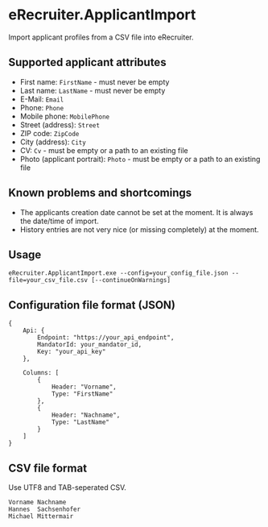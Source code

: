 # eRecruiter.ApplicantImport

Import applicant profiles from a CSV file into eRecruiter.

## Supported applicant attributes

- First name: `FirstName` - must never be empty
- Last name: `LastName` - must never be empty
- E-Mail: `Email`
- Phone: `Phone`
- Mobile phone: `MobilePhone`
- Street (address): `Street`
- ZIP code: `ZipCode`
- City (address): `City`
- CV: `Cv` - must be empty or a path to an existing file
- Photo (applicant portrait): `Photo` - must be empty or a path to an existing file

## Known problems and shortcomings

- The applicants creation date cannot be set at the moment. It is always the date/time of import.
- History entries are not very nice (or missing completely) at the moment.

## Usage
`eRecruiter.ApplicantImport.exe --config=your_config_file.json --file=your_csv_file.csv [--continueOnWarnings]`

## Configuration file format (JSON)

```
{
	Api: {
		Endpoint: "https://your_api_endpoint",
		MandatorId: your_mandator_id,
		Key: "your_api_key"
	},
	
	Columns: [
		{
			Header: "Vorname",
			Type: "FirstName"
		},
		{
			Header: "Nachname",
			Type: "LastName"
		}
	]	
}
```

## CSV file format
Use UTF8 and TAB-seperated CSV.

```
Vorname	Nachname
Hannes	Sachsenhofer
Michael	Mittermair
```
